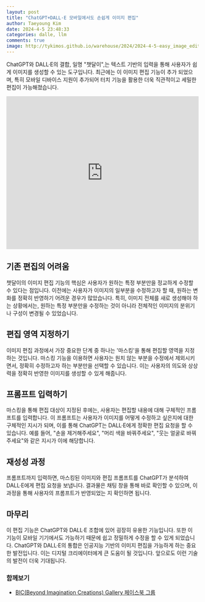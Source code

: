 ```yaml
---
layout: post
title: "ChatGPT+DALL·E 모바일에서도 손쉽게 이미지 편집"
author: Taeyoung Kim
date: 2024-4-5 23:48:33
categories: dalle, llm
comments: true
image: http://tykimos.github.io/warehouse/2024/2024-4-5-easy_image_editing_with_chatgpt_dall_e_on_mobile_title.gif
---
```


ChatGPT와 DALL·E의 결합, 일명 "챗달이",는 텍스트 기반의 입력을 통해 사용자가 쉽게 이미지를 생성할 수 있는 도구입니다. 최근에는 이 이미지 편집 기능이 추가 되었으며, 특히 모바일 디바이스 지원이 추가되어 터치 기능을 활용한 더욱 직관적이고 세밀한 편집이 가능해졌습니다.

<iframe width="100%" height="400" src="https://youtube.com/embed/mIHHw-T2-l8" title="YouTube video player" frameborder="0" allow="accelerometer; autoplay; clipboard-write; encrypted-media; gyroscope; picture-in-picture; web-share" allowfullscreen=""></iframe>

## 기존 편집의 어려움

챗달이의 이미지 편집 기능의 핵심은 사용자가 원하는 특정 부분만을 정교하게 수정할 수 있다는 점입니다. 이전에는 사용자가 이미지의 일부분을 수정하고자 할 때, 원하는 변화를 정확히 반영하기 어려운 경우가 많았습니다. 특히, 이미지 전체를 새로 생성해야 하는 상황에서는, 원하는 특정 부분만을 수정하는 것이 아니라 전체적인 이미지의 분위기나 구성이 변경될 수 있었습니다.

## 편집 영역 지정하기

이미지 편집 과정에서 가장 중요한 단계 중 하나는 '마스킹'을 통해 편집할 영역을 지정하는 것입니다. 마스킹 기능을 이용하면 사용자는 원치 않는 부분을 수정에서 제외시키면서, 정확히 수정하고자 하는 부분만을 선택할 수 있습니다. 이는 사용자의 의도와 상상력을 정확히 반영한 이미지를 생성할 수 있게 해줍니다.

## 프롬프트 입력하기

마스킹을 통해 편집 대상이 지정된 후에는, 사용자는 편집할 내용에 대해 구체적인 프롬프트를 입력합니다. 이 프롬프트는 사용자가 이미지를 어떻게 수정하고 싶은지에 대한 구체적인 지시가 되며, 이를 통해 ChatGPT는 DALL·E에게 정확한 편집 요청을 할 수 있습니다. 예를 들어, "손을 제거해주세요", "머리 색을 바꿔주세요", "웃는 얼굴로 바꿔주세요"와 같은 지시가 이에 해당합니다.

## 재성성 과정

프롬프트까지 입력하면, 마스킹된 이미지와 편집 프롬프트를 ChatGPT가 분석하여 DALL·E에게 편집 요청을 보냅니다. 결과물은 채팅 창을 통해 바로 확인할 수 있으며, 이 과정을 통해 사용자의 프롬프트가 반영되었는 지 확인하면 됩니다.

## 마무리

이 편집 기능은 ChatGPT와 DALL·E 조합에 있어 굉장히 유용한 기능입니다. 또한 이 기능이 모바일 기기에서도 가능하기 때문에 쉽고 정밀하게 수정을 할 수 있게 되었습니다. ChatGPT와 DALL·E의 통합은 인공지능 기반의 이미지 편집을 가능하게 하는 중요한 발전입니다. 이는 디지털 크리에이터에게 큰 도움이 될 것입니다. 앞으로도 이런 기술의 발전이 더욱 기대됩니다.

### 함께보기

- [BIC(Beyond Imagination Creations) Gallery 페이스북 그룹](https://www.facebook.com/groups/1366046607340589)